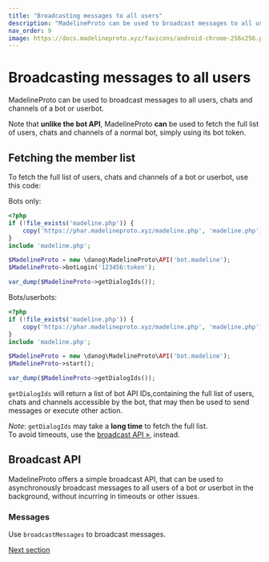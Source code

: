 ```yaml
---
title: "Broadcasting messages to all users"
description: "MadelineProto can be used to broadcast messages to all users, chats and channels of a bot or userbot.  "
nav_order: 9
image: https://docs.madelineproto.xyz/favicons/android-chrome-256x256.png
---
```

# Broadcasting messages to all users

MadelineProto can be used to broadcast messages to all users, chats and channels of a bot or userbot.  

Note that **unlike the bot API**, MadelineProto **can** be used to fetch the full list of users, chats and channels of a normal bot, simply using its bot token.  

## Fetching the member list

To fetch the full list of users, chats and channels of a bot or userbot, use this code:

Bots only:

```php
<?php
if (!file_exists('madeline.php')) {
    copy('https://phar.madelineproto.xyz/madeline.php', 'madeline.php');
}
include 'madeline.php';

$MadelineProto = new \danog\MadelineProto\API('bot.madeline');
$MadelineProto->botLogin('123456:token');

var_dump($MadelineProto->getDialogIds());
```

Bots/userbots:

```php
<?php
if (!file_exists('madeline.php')) {
    copy('https://phar.madelineproto.xyz/madeline.php', 'madeline.php');
}
include 'madeline.php';

$MadelineProto = new \danog\MadelineProto\API('bot.madeline');
$MadelineProto->start();

var_dump($MadelineProto->getDialogIds());
```

`getDialogIds` will return a list of bot API IDs,containing the full list of users, chats and channels accessible by the bot, that may then be used to send messages or execute other action.  

*Note*: `getDialogIds` may take a **long time** to fetch the full list.  
To avoid timeouts, use the [broadcast API &raquo;](#broadcast-api), instead.  

## Broadcast API

MadelineProto offers a simple broadcast API, that can be used to asynchronously broadcast messages to all users of a bot or userbot in the background, without incurring in timeouts or other issues.  

### Messages

Use `broadcastMessages` to broadcast messages.

<a href="https://docs.madelineproto.xyz/docs/UPDATES.html">Next section</a>